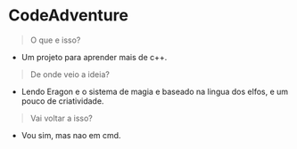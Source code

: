 # CodeAdventure

>O que e isso?
- Um projeto para aprender mais de c++.

>De onde veio a ideia?
- Lendo Eragon e o sistema de magia e baseado na lingua dos elfos, e um pouco de criatividade.

>Vai voltar a isso?
- Vou sim, mas nao em cmd. 
